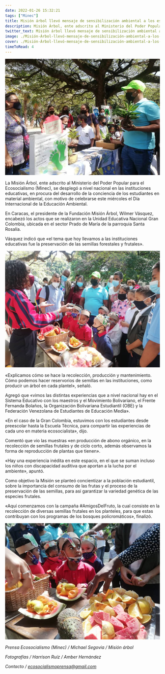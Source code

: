 ```yaml
---
date: 2022-01-26 15:32:21
tags: ["Minec"]
title: Misión árbol llevó mensaje de sensibilización ambiental a los estudiantes de U.E.N. Gran Colombia
description: Misión Árbol, ente adscrito al Ministerio del Poder Popular para el Ecosocialismo Minec, se desplegó a nivel nacional en las instituciones educativas, en procura del desarrollo de la conciencia de los estudiantes en material ambiental, con motivo de celebrarse este miércoles el Día Internacional de la Educación Ambiental. 
twitter_text: Misión árbol llevó mensaje de sensibilización ambiental a los estudiantes de U.E.N. Gran Colombia 
image: ./Misión-Árbol-llevó-mensaje-de-sensibilización-ambiental-a-los-estudiantes-de-U.E.N.-Gran-Colombia-2-768x575.jpeg
cover: ./Misión-Árbol-llevó-mensaje-de-sensibilización-ambiental-a-los-estudiantes-de-U.E.N.-Gran-Colombia-2-768x575.jpeg
timeToRead: 4
---
```


![Mision-Arbol](./Misión-Árbol-llevó-mensaje-de-sensibilización-ambiental-a-los-estudiantes-de-U.E.N.-Gran-Colombia-2-768x575.jpeg)

 La Misión Árbol, ente adscrito al Ministerio del Poder Popular para el Ecosocialismo (Minec), se desplegó a nivel nacional en las instituciones educativas, en procura del desarrollo de la conciencia de los estudiantes en material ambiental, con motivo de celebrarse este miércoles el Día Internacional de la Educación Ambiental.

En Caracas, el presidente de la Fundación Misión Árbol, Wilmer Vásquez, encabezó los actos que se realizaron en la Unidad Educativa Nacional Gran Colombia, ubicada en el sector Prado de María de la parroquia Santa Rosalía.

Vásquez indicó que «el tema que hoy llevamos a las instituciones educativas fue la preservación de las semillas forestales y frutales».

![Mision-Arbol-1](./Misión-Árbol-llevó-mensaje-de-sensibilización-ambiental-a-los-estudiantes-de-U.E.N.-Gran-Colombia-1.jpeg)

«Explicamos cómo se hace la recolección, producción y mantenimiento. Cómo podemos hacer reservorios de semillas en las instituciones, como producir un árbol en cada plantel», señaló.

Agregó que «vimos las distintas experiencias que a nivel nacional hay en el Sistema Educativo con los maestros y el Movimiento Bolivariano, el Frente Fernanda Bolaños, la Organización Bolivariana Estudiantil (OBE) y la Federación Venezolana de Estudiantes de Educación Media».

«En el caso de la Gran Colombia, estuvimos con los estudiantes desde preescolar hasta la Escuela Técnica, para compartir las experiencias de cada uno en materia ecosocialista», dijo.

Comentó que vio las muestras «en producción de abono orgánico, en la recolección de semillas frutales y de ciclo corto, además observamos la forma de reproducción de plantas que tienen».

«Hay una experiencia inédita en este espacio, en el que se suman incluso los niños con discapacidad auditiva que aportan a la lucha por el ambiente», apuntó.

Como objetivo la Misión se planteó concientizar a la población estudiantil, sobre la importancia del consumo de las frutas y el proceso de la preservación de las semillas, para así garantizar la variedad genética de las especies frutales.

«Aquí comenzamos con la campaña #AmigosDelFruto, la cual consiste en la recolección de diversas semillas frutales en los planteles, para que estas contribuyan con los programas de los bosques policromáticos», finalizó.

![Mision-Arbol-2](./Misión-Árbol-llevó-mensaje-de-sensibilización-ambiental-a-los-estudiantes-de-U.E.N.-Gran-Colombia-3-768x575.jpeg)


*Prensa Ecosocialismo (Minec) / Michael Segovia / Misión árbol*

*Fotografías / Harrison Ruíz / Amber Hernández*


*Contacto / ecosocialismoprensa@gmail.com*

